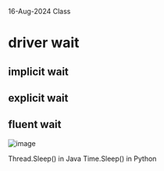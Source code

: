 16-Aug-2024 Class

# driver wait
## implicit wait
## explicit wait
## fluent wait

![image](https://github.com/user-attachments/assets/c79aa35a-9b20-4dec-9f93-91cb3a99afac)

Thread.Sleep() in Java
Time.Sleep() in Python
    
